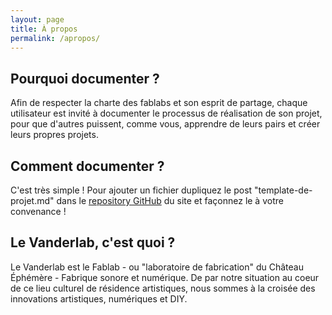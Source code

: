 ```yaml
---
layout: page
title: À propos
permalink: /apropos/
---
```


## Pourquoi documenter ?

Afin de respecter la charte des fablabs et son esprit de partage, chaque utilisateur est invité à documenter le processus de réalisation de son projet, pour que d'autres puissent, comme vous, apprendre de leurs pairs et créer leurs propres projets.

## Comment documenter ?

C'est très simple ! Pour ajouter un fichier dupliquez le post "template-de-projet.md" dans le [repository GitHub](https://github.com/Vanderlab/vanderlab.github.io/) du site et façonnez le à votre convenance !

## Le Vanderlab, c'est quoi ?

Le Vanderlab est le Fablab - ou "laboratoire de fabrication" du Château Éphémère - Fabrique sonore et numérique. De par notre situation au coeur de ce lieu culturel de résidence artistiques, nous sommes à la croisée des innovations artistiques, numériques et DIY.
